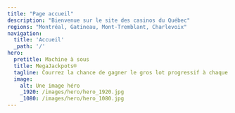 ```yaml
---
title: "Page accueil"
description: "Bienvenue sur le site des casinos du Québec"
regions: "Montréal, Gatineau, Mont-Tremblant, Charlevoix"
navigation:
  title: 'Accueil'
  _path: '/'
hero:
  pretitle: Machine à sous
  title: MegaJackpots®
  tagline: Courrez la chance de gagner le gros lot progressif à chaque partie et avec n'importe quelle mise!
  image:
    alt: Une image héro 
    _1920: /images/hero/hero_1920.jpg
    _1080: /images/hero/hero_1080.jpg
---
```



